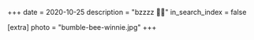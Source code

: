 +++
date = 2020-10-25
description = "bzzzz 🐝🐝"
in_search_index = false

[extra]
photo = "bumble-bee-winnie.jpg"
+++
